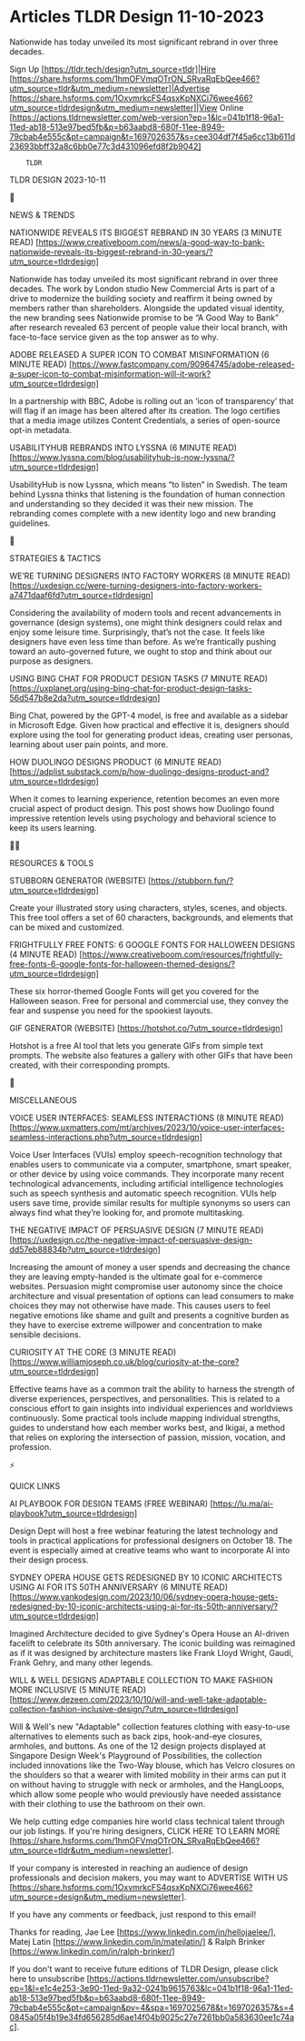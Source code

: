 # Articles TLDR Design 11-10-2023

Nationwide has today unveiled its most significant rebrand in over
three decades.  

Sign Up [https://tldr.tech/design?utm_source=tldr]|Hire
[https://share.hsforms.com/1hmOFVmqOTrON_SRvaRqEbQee466?utm_source=tldr&utm_medium=newsletter]|Advertise
[https://share.hsforms.com/1OxvmrkcFS4qsxKpNXCi76wee466?utm_source=tldrdesign&utm_medium=newsletter]|View
Online
[https://actions.tldrnewsletter.com/web-version?ep=1&lc=041b1f18-96a1-11ed-ab18-513e97bed5fb&p=b63aabd8-680f-11ee-8949-79cbab4e555c&pt=campaign&t=1697026357&s=cee304df7f45a6cc13b611d23693bbff32a8c6bb0e77c3d431096efd8f2b9042]


		TLDR 

TLDR DESIGN 2023-10-11

📱 

NEWS & TRENDS

NATIONWIDE REVEALS ITS BIGGEST REBRAND IN 30 YEARS (3 MINUTE READ)
[https://www.creativeboom.com/news/a-good-way-to-bank-nationwide-reveals-its-biggest-rebrand-in-30-years/?utm_source=tldrdesign]

Nationwide has today unveiled its most significant rebrand in over
three decades. The work by London studio New Commercial Arts is part
of a drive to modernize the building society and reaffirm it being
owned by members rather than shareholders. Alongside the updated
visual identity, the new branding sees Nationwide promise to be “A
Good Way to Bank” after research revealed 63 percent of people value
their local branch, with face-to-face service given as the top answer
as to why. 

ADOBE RELEASED A SUPER ICON TO COMBAT MISINFORMATION (6 MINUTE READ)
[https://www.fastcompany.com/90964745/adobe-released-a-super-icon-to-combat-misinformation-will-it-work?utm_source=tldrdesign]

In a partnership with BBC, Adobe is rolling out an ‘icon of
transparency’ that will flag if an image has been altered after its
creation. The logo certifies that a media image utilizes Content
Credentials, a series of open-source opt-in metadata. 

USABILITYHUB REBRANDS INTO LYSSNA (6 MINUTE READ)
[https://www.lyssna.com/blog/usabilityhub-is-now-lyssna/?utm_source=tldrdesign]

UsabilityHub is now Lyssna, which means “to listen” in Swedish.
The team behind Lyssna thinks that listening is the foundation of
human connection and understanding so they decided it was their new
mission. The rebranding comes complete with a new identity logo and
new branding guidelines. 

🚀 

STRATEGIES & TACTICS

WE’RE TURNING DESIGNERS INTO FACTORY WORKERS (8 MINUTE READ)
[https://uxdesign.cc/were-turning-designers-into-factory-workers-a7471daaf6fd?utm_source=tldrdesign]

Considering the availability of modern tools and recent advancements
in governance (design systems), one might think designers could relax
and enjoy some leisure time. Surprisingly, that’s not the case. It
feels like designers have even less time than before. As we’re
frantically pushing toward an auto-governed future, we ought to stop
and think about our purpose as designers. 

USING BING CHAT FOR PRODUCT DESIGN TASKS (7 MINUTE READ)
[https://uxplanet.org/using-bing-chat-for-product-design-tasks-56d547b8e2da?utm_source=tldrdesign]

Bing Chat, powered by the GPT-4 model, is free and available as a
sidebar in Microsoft Edge. Given how practical and effective it is,
designers should explore using the tool for generating product ideas,
creating user personas, learning about user pain points, and more. 

HOW DUOLINGO DESIGNS PRODUCT (6 MINUTE READ)
[https://adplist.substack.com/p/how-duolingo-designs-product-and?utm_source=tldrdesign]

When it comes to learning experience, retention becomes an even more
crucial aspect of product design. This post shows how Duolingo found
impressive retention levels using psychology and behavioral science to
keep its users learning. 

🧑‍💻 

RESOURCES & TOOLS

STUBBORN GENERATOR (WEBSITE)
[https://stubborn.fun/?utm_source=tldrdesign]

Create your illustrated story using characters, styles, scenes, and
objects. This free tool offers a set of 60 characters, backgrounds,
and elements that can be mixed and customized. 

FRIGHTFULLY FREE FONTS: 6 GOOGLE FONTS FOR HALLOWEEN DESIGNS (4 MINUTE
READ)
[https://www.creativeboom.com/resources/frightfully-free-fonts-6-google-fonts-for-halloween-themed-designs/?utm_source=tldrdesign]

These six horror-themed Google Fonts will get you covered for the
Halloween season. Free for personal and commercial use, they convey
the fear and suspense you need for the spookiest layouts. 

GIF GENERATOR (WEBSITE) [https://hotshot.co/?utm_source=tldrdesign]

Hotshot is a free AI tool that lets you generate GIFs from simple text
prompts. The website also features a gallery with other GIFs that have
been created, with their corresponding prompts. 

🎁 

MISCELLANEOUS

VOICE USER INTERFACES: SEAMLESS INTERACTIONS (8 MINUTE READ)
[https://www.uxmatters.com/mt/archives/2023/10/voice-user-interfaces-seamless-interactions.php?utm_source=tldrdesign]

Voice User Interfaces (VUIs) employ speech-recognition technology that
enables users to communicate via a computer, smartphone, smart
speaker, or other device by using voice commands. They incorporate
many recent technological advancements, including artificial
intelligence technologies such as speech synthesis and automatic
speech recognition. VUIs help users save time, provide similar results
for multiple synonyms so users can always find what they’re looking
for, and promote multitasking. 

THE NEGATIVE IMPACT OF PERSUASIVE DESIGN (7 MINUTE READ)
[https://uxdesign.cc/the-negative-impact-of-persuasive-design-dd57eb88834b?utm_source=tldrdesign]

Increasing the amount of money a user spends and decreasing the chance
they are leaving empty-handed is the ultimate goal for e-commerce
websites. Persuasion might compromise user autonomy since the choice
architecture and visual presentation of options can lead consumers to
make choices they may not otherwise have made. This causes users to
feel negative emotions like shame and guilt and presents a cognitive
burden as they have to exercise extreme willpower and concentration to
make sensible decisions. 

CURIOSITY AT THE CORE (3 MINUTE READ)
[https://www.williamjoseph.co.uk/blog/curiosity-at-the-core?utm_source=tldrdesign]

Effective teams have as a common trait the ability to harness the
strength of diverse experiences, perspectives, and personalities. This
is related to a conscious effort to gain insights into individual
experiences and worldviews continuously. Some practical tools include
mapping individual strengths, guides to understand how each member
works best, and Ikigai, a method that relies on exploring the
intersection of passion, mission, vocation, and profession. 

⚡ 

QUICK LINKS

AI PLAYBOOK FOR DESIGN TEAMS (FREE WEBINAR)
[https://lu.ma/ai-playbook?utm_source=tldrdesign]

Design Dept will host a free webinar featuring the latest technology
and tools in practical applications for professional designers on
October 18. The event is especially aimed at creative teams who want
to incorporate AI into their design process. 

SYDNEY OPERA HOUSE GETS REDESIGNED BY 10 ICONIC ARCHITECTS USING AI
FOR ITS 50TH ANNIVERSARY (6 MINUTE READ)
[https://www.yankodesign.com/2023/10/06/sydney-opera-house-gets-redesigned-by-10-iconic-architects-using-ai-for-its-50th-anniversary/?utm_source=tldrdesign]

Imagined Architecture decided to give Sydney's Opera House an
AI-driven facelift to celebrate its 50th anniversary. The iconic
building was reimagined as if it was designed by architecture masters
like Frank Lloyd Wright, Gaudí, Frank Gehry, and many other legends. 

WILL & WELL DESIGNS ADAPTABLE COLLECTION TO MAKE FASHION MORE
INCLUSIVE (5 MINUTE READ)
[https://www.dezeen.com/2023/10/10/will-and-well-take-adaptable-collection-fashion-inclusive-design/?utm_source=tldrdesign]

Will & Well's new "Adaptable" collection features clothing with
easy-to-use alternatives to elements such as back zips, hook-and-eye
closures, armholes, and buttons. As one of the 12 design projects
displayed at Singapore Design Week's Playground of Possibilities, the
collection included innovations like the Two-Way blouse, which has
Velcro closures on the shoulders so that a wearer with limited
mobility in their arms can put it on without having to struggle with
neck or armholes, and the HangLoops, which allow some people who would
previously have needed assistance with their clothing to use the
bathroom on their own. 

 We help cutting edge companies hire world class technical talent
through our job listings. If you're hiring designers, CLICK HERE TO
LEARN MORE
[https://share.hsforms.com/1hmOFVmqOTrON_SRvaRqEbQee466?utm_source=tldr&utm_medium=newsletter].


If your company is interested in reaching an audience of design
professionals and decision makers, you may want to ADVERTISE WITH US
[https://share.hsforms.com/1OxvmrkcFS4qsxKpNXCi76wee466?utm_source=design&utm_medium=newsletter].


If you have any comments or feedback, just respond to this email! 

Thanks for reading, 
Jae Lee [https://www.linkedin.com/in/hellojaelee/], Matej Latin
[https://www.linkedin.com/in/matejlatin/] & Ralph Brinker
[https://www.linkedin.com/in/ralph-brinker/] 

If you don't want to receive future editions of TLDR Design,
please click here to unsubscribe
[https://actions.tldrnewsletter.com/unsubscribe?ep=1&l=e1c4e253-3e90-11ed-9a32-0241b9615763&lc=041b1f18-96a1-11ed-ab18-513e97bed5fb&p=b63aabd8-680f-11ee-8949-79cbab4e555c&pt=campaign&pv=4&spa=1697025678&t=1697026357&s=40845a05f4b19e34fd656285d6ae14f04b9025c27e7261bb0a583630ee1c74ac].